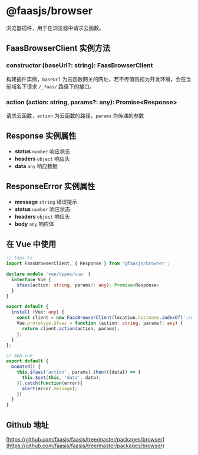 # @faasjs/browser

浏览器插件，用于在浏览器中请求云函数。

## FaasBrowserClient 实例方法

### constructor (baseUrl?: string): FaasBrowserClient

构建插件实例，`baseUrl` 为云函数网关的网址，若不传值则视为开发环境，会在当前域名下请求 `/_faas/` 路径下的接口。

### action (action: string, params?: any): Promise\<Response\>

请求云函数，`action` 为云函数的路径，`params` 为传递的参数

## Response 实例属性

- **status** `number` 响应状态
- **headers** `object` 响应头
- **data** `any` 响应数据

## ResponseError 实例属性

- **message** `string` 错误提示
- **status** `number` 响应状态
- **headers** `object` 响应头
- **body** `any` 响应体

## 在 Vue 中使用

```typescript
// faas.ts
import FaasBrowserClient, { Response } from '@faasjs/browser';

declare module 'vue/types/vue' {
  interface Vue {
    $faas(action: string, params?: any): Promise<Response>
  }
}

export default {
  install (Vue: any) {
    const client = new FaasBrowserClient(location.hostname.indexOf('.com') < 0 ? '' : 'https://api.example.com');
    Vue.prototype.$faas = function (action: string, params?: any) {
      return client.action(action, params);
    };
  }
};

// app.vue
export default {
  mounted() {
    this.$faas('action', params).then(({data}) => {
      this.$set(this, 'data', data);
    }).catch(function(error){
      alert(error.message);
    })
  }
}
```

## Github 地址

[https://github.com/faasjs/faasjs/tree/master/packages/browser](https://github.com/faasjs/faasjs/tree/master/packages/browser)
